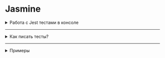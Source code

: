 # Jasmine











<details>
 
<summary>Работа с Jest тестами в консоле</summary>

## Работа с тестами в консоле

### Перед установкой
Командой `npx -v` убедись, что у тебя установлен `npx`. Если нет, то установи его командой `npm install -g npx` или `sudo npm install -g npx`.
<!-- изучи [мануал по npx](how-to-use-npx.md) -->


### Установка

- Если проект новый, то инициализируй файл `package.json` командой `npm init -y`
- Установи jest в devDependencies: `npm install -D jest`
- В корне проекта создай папку `spec`.
- Добавьте следующий раздел в `package.json`: 
  ```
  "scripts": {
    "test": "jest"
    }
  ``` 
  (пример [файла] package.json)
- О расширенной настройке Jest можно почитать [здесь](https://jestjs.io/docs/en/getting-started#additional-configuration)

Готово.


### Запуск тестов

Для запуска тестов достаточно выполнить команду `npm test` или `npx jest` в терминале, находясь в корне своего проекта.


Подробнее смотри в [документации](https://jestjs.io/docs/en/getting-started).

</details>

----------------------------------------

<details>

<summary>Как писать тесты?</summary>

### Написание тестов

>Чтобы начать писать тесты, создай файл в папке `spec`. Название файла должно заканчиваться на `.spec.js`. Пиши тесты внутри этого файла.

Основные методы Jest:
- *describe(description, specDefinitions)* - 
Создаёт группу тестов. Вызовы метода `describe` могут вкладываться друг в друга, что позволяет создавать подгруппы тестов.
-  *beforeEach(functionopt, timeoutopt)* - 
Метод, код внутри которого будет запускаться перед запуском каждого теста(`it`). Таким образом, тут можно задавать значения переменных, необходимые для тестов, подготавливать БД, и тд.
- *test(description, testFunctionopt, timeoutopt)*
Определяет тест(или spec). Тест должен содержать 1 или более вызовов метода `expect` (ожидания от работы вашего кода). Если все вызовы `expect` внутри `it` успешны - тесты пройдут, иначе выдадут ошибку.
- *expect(actual) → {matchers}*
Создаёт ожидание для теста. Например: `expect(sum(2,3)).toEqual(5)` - ожидается, что результат вызова метода `sum` с аргументами `2` и `3` будет равен `5`. То есть `2+3=5`.
*matchers* - то что ожидается (`toEqual(5)`, `toBeFalsy()`, `toBeUndefined()`, `toContain(2)` и тд). Больше [тут](https://jestjs.io/docs/en/using-matchers).

Ближе познакомиться с методами можно в [документации](https://jestjs.io/docs/en/api#describename-fn).   
Также для быстрого старта может быть полезна [эта хабр статья](https://habr.com/ru/post/502302/).

</details>

----------------------------------------

<details>

  <summary>Примеры</summary>

## Примеры

Файл `operations.js`

```function sum(a, b) {
  return a + b;
}

module.exports = { sum };
```

Пример файла с тестами (`spec/operations.spec.js`):
```
const {sum} = require('../op.js');

describe('My operations testing', function() {
  describe('Simple operations', function() {
    test('sum', function() {
      expect(sum(3, 2)).toEqual(5);
    });
  });
});

describe('Math object testing', function() {
  let someVariable;

  beforeEach(function() {
    someVariable = 'initial value needed for each test';
  });

  describe('Math constants', function() {
    test('PI', function() {
      expect(Math.PI).toBeGreaterThan(3.14);
      expect(Math.PI).toBeLessThan(3.15);
    });
    test('E', function() {
      expect(Math.E).toBeCloseTo(2.718, 2);
    });
  });

  describe('Math methods', function() {
    test('pow(возведение в степень)', function() {
      expect(Math.pow(3, 2)).toEqual(9);
    });
  });
});
```

*Более подробный пример можно посмотреть, и даже склонировать к себе [ТУТ](../../../manuals-jasmine-node-example).*


</details>
